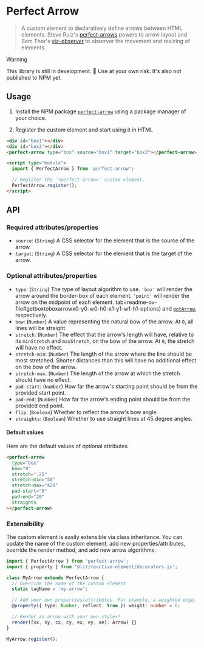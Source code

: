 # Perfect Arrow

> A custom element to declaratively define arrows between HTML elements. Steve Ruiz's [perfect-arrows](https://github.com/steveruizok/perfect-arrows) powers to arrow layout and Sam Thor's [viz-observer](https://github.com/samthor/viz-observer) to observer the movement and resizing of elements.

> [!WARNING]  
> This library is still in development. 🚧 Use at your own risk. It's also not published to NPM yet.

## Usage

1. Install the NPM package [`perfect-arrow`](https://www.npmjs.com/package/perfect-arrow) using a package manager of your choice.

2. Register the custom element and start using it in HTML

```html
<div id="box1"></div>
<div id="box2"></div>
<perfect-arrow type="box" source="box1" target="box2"></perfect-arrow>

<script type="module">
  import { PerfectArrow } from 'perfect-arrow';

  // Register the `<perfect-arrow>` custom element.
  PerfectArrow.register();
</script>
```

## API

### Required attributes/properties

- `source`: (`String`) A CSS selector for the element that is the source of the arrow.
- `target`: (`String`) A CSS selector for the element that is the target of the arrow.

### Optional attributes/properties

- `type`: (`String`) The type of layout algorithm to use. `'box'` will render the arrow around the border-box of each element. `'point'` will render the arrow on the midpoint of each element. tab=readme-ov-file#getboxtoboxarrowx0-y0-w0-h0-x1-y1-w1-h1-options) and [`getArrow`](https://github.com/steveruizok/perfect-arrows/tree/master?tab=readme-ov-file#getarrowx0-y0-x1-y1-options), respectively.
- `bow`: (`Number`) A value representing the natural bow of the arrow. At `0`, all lines will be straight.
- `stretch`: (`Number`) The effect that the arrow's length will have, relative to its `minStretch` and `maxStretch`, on the bow of the arrow. At `0`, the stretch will have no effect.
- `stretch-min`: (`Number`) The length of the arrow where the line should be most stretched. Shorter distances than this will have no additional effect on the bow of the arrow.
- `stretch-max`: (`Number`) The length of the arrow at which the stretch should have no effect.
- `pad-start`: (`Number`) How far the arrow's starting point should be from the provided start point.
- `pad-end`: (`Number`) How far the arrow's ending point should be from the provided end point.
- `flip`: (`Boolean`) Whether to reflect the arrow's bow angle.
- `straights`: (`Boolean`) Whether to use straight lines at 45 degree angles.

#### Default values

Here are the default values of optional attributes

```html
<perfect-arrow
  type="box"
  bow="0"
  stretch=".25"
  stretch-min="50"
  stretch-max="420"
  pad-start="0"
  pad-end="20"
  straights
></perfect-arrow>
```

### Extensibility

The custom element is easily extensible via class inheritance. You can update the name of the custom element, add new properties/attributes, override the render method, and add new arrow algorithms.

```ts
import { PerfectArrow } from 'perfect-arrow';
import { property } from '@lit/reactive-element/decorators.js';

class MyArrow extends PerfectArrow {
  // Override the name of the custom element
  static tagName = 'my-arrow';

  // Add your own properties/attributes. For example, a weighted edge.
  @property({ type: Number, reflect: true }) weight: number = 0;

  // Render an arrow with your own styles!
  render([sx, sy, cx, cy, ex, ey, ae]: Arrow) {}
}

MyArrow.register();
```
